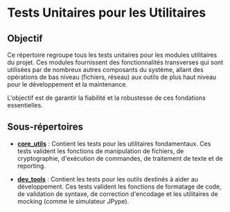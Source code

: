 # Tests Unitaires pour les Utilitaires

## Objectif

Ce répertoire regroupe tous les tests unitaires pour les modules utilitaires du projet. Ces modules fournissent des fonctionnalités transverses qui sont utilisées par de nombreux autres composants du système, allant des opérations de bas niveau (fichiers, réseau) aux outils de plus haut niveau pour le développement et la maintenance.

L'objectif est de garantir la fiabilité et la robustesse de ces fondations essentielles.

## Sous-répertoires

-   **[core_utils](./core_utils/README.md)** : Contient les tests pour les utilitaires fondamentaux. Ces tests valident les fonctions de manipulation de fichiers, de cryptographie, d'exécution de commandes, de traitement de texte et de reporting.

-   **[dev_tools](./dev_tools/README.md)** : Contient les tests pour les outils destinés à aider au développement. Ces tests valident les fonctions de formatage de code, de validation de syntaxe, de correction d'encodage et les utilitaires de mocking (comme le simulateur JPype).

